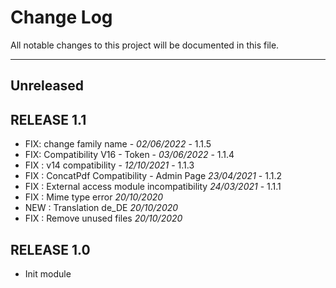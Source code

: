 # Change Log
All notable changes to this project will be documented in this file.
___

## Unreleased

## RELEASE 1.1
- FIX: change family name - *02/06/2022* - 1.1.5
- FIX: Compatibility V16 - Token - *03/06/2022* - 1.1.4
- FIX : v14 compatibility - *12/10/2021* - 1.1.3
- FIX : ConcatPdf Compatibility - Admin Page *23/04/2021* - 1.1.2
- FIX : External access module incompatibility *24/03/2021* - 1.1.1
- FIX : Mime type error *20/10/2020*
- NEW : Translation de_DE *20/10/2020*
- FIX : Remove unused files *20/10/2020*

## RELEASE 1.0

- Init module
